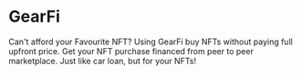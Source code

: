 # GearFi
Can't afford your Favourite NFT? Using GearFi buy NFTs without paying full upfront price. Get your NFT purchase financed from peer to peer marketplace.  Just like car loan, but for your NFTs!

